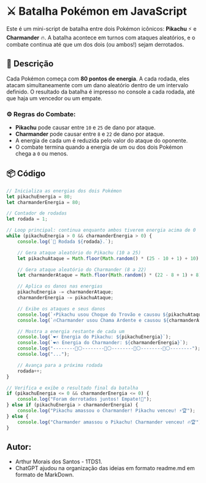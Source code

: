 # ⚔️ Batalha Pokémon em JavaScript

Este é um mini-script de batalha entre dois Pokémon icônicos: **Pikachu** ⚡ e **Charmander** 🔥. A batalha acontece em turnos com ataques aleatórios, e o combate continua até que um dos dois (ou ambos!) sejam derrotados.

## 📜 Descrição

Cada Pokémon começa com **80 pontos de energia**. A cada rodada, eles atacam simultaneamente com um dano aleatório dentro de um intervalo definido. O resultado da batalha é impresso no console a cada rodada, até que haja um vencedor ou um empate.

### ⚙️ Regras do Combate:

- **Pikachu** pode causar entre `10` e `25` de dano por ataque.
- **Charmander** pode causar entre `8` e `22` de dano por ataque.
- A energia de cada um é reduzida pelo valor do ataque do oponente.
- O combate termina quando a energia de um ou dos dois Pokémon chega a `0` ou menos.

## 📦 Código

```javascript
// Inicializa as energias dos dois Pokémon
let pikachuEnergia = 80;
let charmanderEnergia = 80;

// Contador de rodadas
let rodada = 1;

// Loop principal: continua enquanto ambos tiverem energia acima de 0
while (pikachuEnergia > 0 && charmanderEnergia > 0) {
    console.log(`🔁 Rodada ${rodada}.`);

    // Gera ataque aleatório do Pikachu (10 a 25)
    let pikachuAtaque = Math.floor(Math.random() * (25 - 10 + 1) + 10);

    // Gera ataque aleatório do Charmander (8 a 22)
    let charmanderAtaque = Math.floor(Math.random() * (22 - 8 + 1) + 8);

    // Aplica os danos nas energias
    pikachuEnergia -= charmanderAtaque;
    charmanderEnergia -= pikachuAtaque;

    // Exibe os ataques e seus danos
    console.log(`⚡Pikachu usou Choque do Trovão e causou ${pikachuAtaque} de dano!`);
    console.log(`🔥Charmander usou Chama Ardente e causou ${charmanderAtaque} de dano!`);

    // Mostra a energia restante de cada um
    console.log(`❤️⚡ Energia do Pikachu: ${pikachuEnergia}`);
    console.log(`❤️🔥 Energia do Charmander: ${charmanderEnergia}`);
    console.log("--------🔴⚪--------🔴⚪--------🔴⚪--------🔴⚪--------");
    console.log("...");

    // Avança para a próxima rodada
    rodada++;
}

// Verifica e exibe o resultado final da batalha
if (pikachuEnergia <= 0 && charmanderEnergia <= 0) {
    console.log("Foram derrotados juntos! Empate!🤝");
} else if (pikachuEnergia > charmanderEnergia) {
    console.log("Pikachu amassou o Charmander! Pikachu venceu! ⚡🏆");
} else {
    console.log("Charmander amassou o Pikachu! Charmander venceu! 🔥🏆");
}

```
## Autor:

- Arthur Morais dos Santos - 1TDS1.
- ChatGPT ajudou na organização das ideias em formato readme.md em formato de MarkDown.
